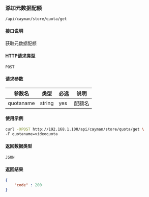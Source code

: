 ### 添加元数据配额
`/api/cayman/store/quota/get`

#### 接口说明
获取元数据配额 

#### HTTP请求类型
`POST`

#### 请求参数
|参数名|类型|必选|说明|
|--|--|--|--|
|quotaname|string|yes|配额名|

#### 使用示例
```sh
curl -XPOST http://192.168.1.100/api/cayman/store/quota/get \
-F quotaname=videoquota
```

#### 返回数据类型
`JSON`

#### 返回结果
```json
{
    "code" : 200
}
```